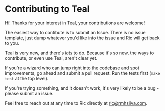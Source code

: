 # Contributing to Teal

Hi! Thanks for your interest in Teal, your contributions are welcome!

The easiest way to contibute is to submit an Issue. There is no issue template,
just dump whatever you'd like into the issue and Ric will get back to you.

Teal is very new, and there's *lots* to do. Because it's so new, 
the ways to contribute, or even use Teal, aren't clear yet.

If you're a wizard who can jump right into the codebase and spot
improvements, go ahead and submit a pull request. Run the tests first
(`make test` at the top level).

If you're trying something, and it doesn't work, it's very likely to be
a bug - please submit an issue.

Feel free to reach out at any time to Ric directly at ric@rmhsilva.com.
